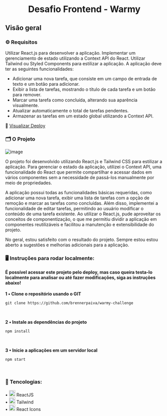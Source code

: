 <div align="center">
  <h1>Desafio Frontend - Warmy</h1>
</div>

## Visão geral

### ⚙️ Requisitos 
Utilizar React.js para desenvolver a aplicação.
Implementar um gerenciamento de estado utilizando a Context API do React.
Utilizar Tailwind ou Styled Components para estilizar a aplicação.
A aplicação deve ter as seguintes funcionalidades:
  * Adicionar uma nova tarefa, que consiste em um campo de entrada de texto e um botão para adicionar.
  * Exibir a lista de tarefas, mostrando o título de cada tarefa e um botão para remover.
  * Marcar uma tarefa como concluída, alterando sua aparência visualmente.
  * Atualizar automaticamente o total de tarefas pendentes.
  * Armazenar as tarefas em um estado global utilizando a Context API.

🔗 <a href="https://to-do-list-brennerpaiva.netlify.app/" target="_blank">Visualizar Deploy</a>

### 🗂️ O Projeto
![image](https://github.com/brennerpaiva/warmy-challenge/assets/114958953/b270942d-7b87-4667-86d3-3cd55f09ee1c)


O projeto foi desenvolvido utilizando React.js e Tailwind CSS para estilizar a aplicação. Para gerenciar o estado da aplicação, utilizei o Context API, uma funcionalidade do React que permite compartilhar e acessar dados em vários componentes sem a necessidade de passá-los manualmente por meio de propriedades.

A aplicação possui todas as funcionalidades básicas requeridas, como adicionar uma nova tarefa, exibir uma lista de tarefas com a opção de remoção e marcar as tarefas como concluídas. Além disso, implementei a funcionalidade de editar tarefas, permitindo ao usuário modificar o conteúdo de uma tarefa existente.
Ao utilizar o React.js, pude aproveitar os conceitos de componentização, o que me permitiu dividir a aplicação em componentes reutilizáveis e facilitou a manutenção e extensibilidade do projeto. 

No geral, estou satisfeito com o resultado do projeto. Sempre estou estou aberto a sugestões e melhorias adicionais para a aplicação.


### 🖥️ Instruções para rodar localmente:
#### É possível acessar este projeto pelo deploy, mas caso queira testa-lo localmente para analisar ou até fazer modificações, siga as instruções abaixo!

<strong> 1️ • Clone o repositório usando o GIT </strong>

```
git clone https://github.com/brennerpaiva/warmy-challenge
```

<br>


<strong> 2️ • Instale as dependências do projeto</strong>

```
npm install
```

<br>

<strong> 3 • Inicie a aplicações em um servidor local</strong>

```
npm start
```

<br>

### 📌 Tencologias:
• <img width="20px" src="https://skillicons.dev/icons?i=react" alt="testing library icon"/> ReactJS\
• <img width="20px" src="https://skillicons.dev/icons?i=tailwind" alt="tailwindcss"/> Tailwind\
• <img width=20px src="https://skillicons.dev/icons?i=react"> React Icons
